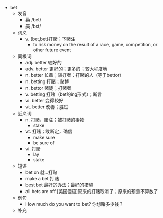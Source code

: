 - bet
  - 发音
    - 英 /bet/
    - 美 /bɛt/
  - 词义
    - v. (bet,bet)打赌；下赌注
      - to risk money on the result of a race, game, competition, or other future event
  - 同根词
    - adj. better 较好的
    - adv. better 更好的；更多的；较大程度地
    - n. better 长辈；较好者；打赌的人（等于bettor）
    - n. betting 打赌；赌博
    - n. bettor 赌徒；打赌者
    - v. betting 打赌（bet的ing形式）；断言
    - vi. better 变得较好
    - vt. better 改善；胜过
  - 近义词
    - n. 打赌，赌注；被打赌的事物
      - stake
    - vt. 打赌；敢断定，确信
      - make sure
      - be sure of
    - vi. 打赌
      - lay
      - stake
  - 短语
    - bet on 就…打赌
    - make a bet 打赌
    - best bet 最好的办法；最好的措施
    - all bets are off [美国俚语]原来的打赌取消了；原来的预测不算数了
  - 例句
    - How much do you want to bet? 你想赌多少钱？
  - 补充